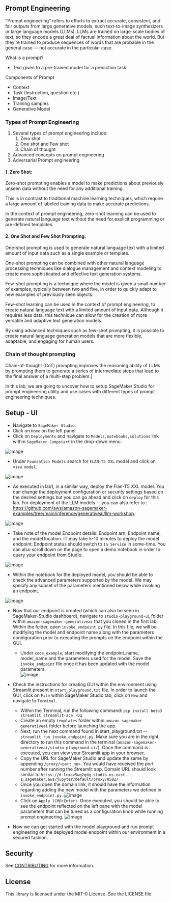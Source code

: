 ## Prompt Engineering

"Prompt engineering” refers to efforts to extract accurate, consistent, and fair outputs from large generative models, such text-to-image synthesizers or large language models (LLMs). LLMs are trained on large-scale bodies of text, so they encode a great deal of factual information about the world. But they’re trained to produce sequences of words that are probable in the general case — not accurate in the particular case.

What is a prompt?
- Text given to a pre-trained model for a prediction task

Components of Prompt
- Context
- Task (Instruction, question etc.)
- Image/Text
- Training samples 
- Generative Model

### Types of Prompt Engineering

1. Several types of prompt engineering include:
   1. Zero shot
   2. One shot and Few shot
   3. Chain of thought
4. Advanced concepts on prompt engineering
5. Adversarial Prompt engineering

#### 1. Zero Shot:
Zero-shot prompting enables a model to make predictions about previously unseen data without the need for any additional training. 

This is in contrast to traditional machine learning techniques, which require a large amount of labeled training data to make accurate predictions. 

In the context of prompt engineering, zero-shot learning can be used to generate natural language text without the need for explicit programming or pre-defined templates. 


#### 2. One Shot and Few Shot Prompting:

One-shot prompting is used to generate natural language text with a limited amount of input data such as a single example or template. 

One-shot prompting can be combined with other natural language processing techniques like dialogue management and context modeling to create more sophisticated and effective text generation systems. 

Few-shot prompting is a technique where the model is given a small number of examples, typically between two and five, in order to quickly adapt to new examples of previously seen objects. 

Few-shot learning can be used in the context of prompt engineering, to create natural language text with a limited amount of input data. Although it requires less data, this technique can allow for the creation of more versatile and adaptive text generation models.

By using advanced techniques such as few-shot prompting, it is possible to create natural language generation models that are more flexible, adaptable, and engaging for human users.

### Chain of thought prompting

Chain-of-thought (CoT) prompting improves the reasoning ability of LLMs by prompting them to generate a series of intermediate steps that lead to the final answer of a multi-step problem.[


In this lab, we are going to uncover how to setup SageMaker Studio for prompt engineering utility and use cases with different types of prompt engineering techniques. 

## Setup - UI
- Navigate to `SageMaker Studio`.
- Click on `Home` on the left panel.
- Click on `Deployments` and navigate to `Models,notebooks,solutions` link within `SageMaker Jumpstart` in the drop-down menu.

![image](/images/jumpstart-panel.png)

- Under `Foundation Models` search for `FLAN-T5 XXL` model and click on `view model`.

![image](/images/flant5xxl.png)

- As executed in lab1, in a similar way, deploy the Flan-T5 XXL model. You can change the deployment configuration or security settings based on the desired settings but you can go ahead and click on `deploy` for this lab. For deployment of the LLM models -- you can also refer to : https://github.com/aws/amazon-sagemaker-examples/tree/main/inference/generativeai/llm-workshop.

![image](/images/flan-deploy.png)

- Take note of the model Endpoint details: Endpoint arn, Endpoint name, and the model location. IT may take 5-10 minutes to deploy the model endpoint. Endpoint status should switch to `In Service` in some-time. You can also scroll down on the page to open a demo notebook in order to query your endpoint from Studio.

![image](/images/flan-deployed.png)

- Within the notebook for the deployed model, you should be able to check the advanced parameters supported by the model. We may specify any subset of the parameters mentioned below while invoking an endpoint.

![image](/images/parameters.png)

- Now that our endpoint is created (which can also be seen in SageMaker-Studio dashboard), navigate to `studio-playground-ui` folder within `amazon-sagemaker-generativeai` that you cloned in the first lab. Within the folder, open `invoke_endpoint.py` file. In this file, we will be modifying the model and endpoint name along with the parameters condiguration prior to executing the prompts on the endpoint within the GUI.
  - Under `code_example`, start modifying the endpoint_name, model_name and the parameters used for the model. Save the `invoke_endpoint` file once it has been updated with the model parameters.  
![image](/images/invoke_update.png)


- Check the instructions for creating GUI within the environment using Streamlit present in `start_playground.txt` file. In order to launch the GUI, click on `File` within SageMaker Studio tab, click on `New` and navigate to `Terminal`.
  - Within the Terminal, run the following command: `pip install boto3 streamlit streamlit-ace -Uq`
  - Create an empty `templates` folder within `amazon-sagemaker-generativeai` folder before launching the app.
  - Next, run the next command found in start_playground.txt -- `streamlit run invoke_endpoint.py`. Make sure you are in the right directory to run this command in the terminal (`amazon-sagemaker-generativeai/studio-playground-ui/`). Once the command is executed, you can view your Streamlit app in your browser.
  - Copy the URL for SageMaker Studio and update the same by appending `/proxy/<port_no>`. You would have received the port number after running the Streamlit app. Domain URL should look similar to `https://d-lcxav5wg2gdg.studio.us-east-1.sagemaker.aws/jupyter/default/proxy/8502/`
  - Once you open the domain link, it should have the information regarding adding the new model with the parameters we defined in `invoke_endpoint.py`.
  ![image](/images/streamlitapp.png)
  - Click on `Apply (CMD+Enter)`. Once executed, you should be able to see the endpoint reflected on the left pane with the model parameters that can be tuned as a configuration knob while running prompt engineering.
  ![image](/images/flanmodel.png)
  
- Now we can get started with the model playground and run prompt engineering on the deployed model endpoint within our environment in a secured fashion.


## Security

See [CONTRIBUTING](CONTRIBUTING.md#security-issue-notifications) for more information.

## License

This library is licensed under the MIT-0 License. See the LICENSE file.

